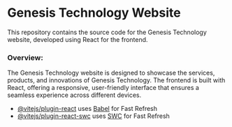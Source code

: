 <h1>Genesis Technology Website</h1>

This repository contains the source code for the Genesis Technology website, developed using React for the frontend.

<h3>Overview:</h3>

The Genesis Technology website is designed to showcase the services, products, and innovations of Genesis Technology. The frontend is built with React, offering a responsive, user-friendly interface that ensures a seamless experience across different devices.

- [@vitejs/plugin-react](https://github.com/vitejs/vite-plugin-react/blob/main/packages/plugin-react/README.md) uses [Babel](https://babeljs.io/) for Fast Refresh
- [@vitejs/plugin-react-swc](https://github.com/vitejs/vite-plugin-react-swc) uses [SWC](https://swc.rs/) for Fast Refresh

